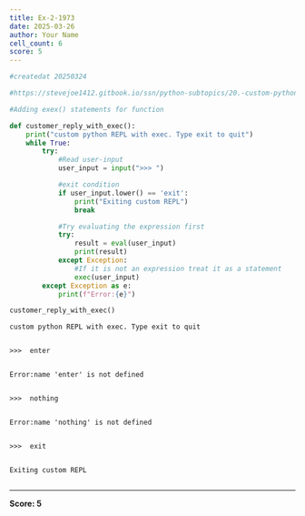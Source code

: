 ```yaml
---
title: Ex-2-1973
date: 2025-03-26
author: Your Name
cell_count: 6
score: 5
---
```


```python
#createdat 20250324
```


```python
#https://stevejoe1412.gitbook.io/ssn/python-subtopics/20.-custom-python-repl
```


```python
#Adding exex() statements for function
```


```python
def customer_reply_with_exec():
    print("custom python REPL with exec. Type exit to quit")
    while True:
        try:
            #Read user-input
            user_input = input(">>> ")

            #exit condition
            if user_input.lower() == 'exit':
                print("Exiting custom REPL")
                break

            #Try evaluating the expression first
            try:
                result = eval(user_input)
                print(result)
            except Exception:
                #If it is not an expression treat it as a statement
                exec(user_input)
        except Exception as e:
            print(f"Error:{e}")
```


```python
customer_reply_with_exec()
```

    custom python REPL with exec. Type exit to quit


    >>>  enter


    Error:name 'enter' is not defined


    >>>  nothing


    Error:name 'nothing' is not defined


    >>>  exit


    Exiting custom REPL



```python

```


---
**Score: 5**